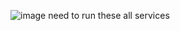 ![image](https://github.com/user-attachments/assets/1dbb5161-807a-4492-ba81-796dcc8d6e1b)
need to run these all services 
